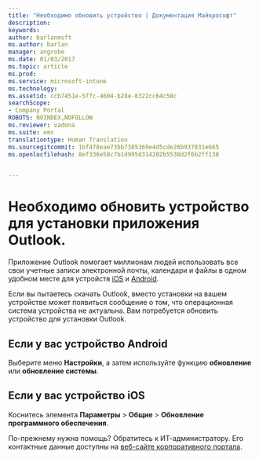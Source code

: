 ```yaml
---
title: "Необходимо обновить устройство | Документация Майкрософт"
description: 
keywords: 
author: barlanmsft
ms.author: barlan
manager: angrobe
ms.date: 01/03/2017
ms.topic: article
ms.prod: 
ms.service: microsoft-intune
ms.technology: 
ms.assetid: ccb7451e-5ffc-4604-b28e-8322cc64c58c
searchScope:
- Company Portal
ROBOTS: NOINDEX,NOFOLLOW
ms.reviewer: vadona
ms.suite: ems
translationtype: Human Translation
ms.sourcegitcommit: 1bf478eae73bb7385369e4d5cde26b937831e665
ms.openlocfilehash: 8ef336e58c7b1d995d314202b5530d2f6b2ff138


---
```


# <a name="you-need-to-upgrade-your-device-to-install-the-outlook-app"></a>Необходимо обновить устройство для установки приложения Outlook.

Приложение Outlook помогает миллионам людей использовать все свои учетные записи электронной почты, календари и файлы в одном удобном месте для устройств [iOS](https://itunes.apple.com/us/app/microsoft-outlook-email-calendar/id951937596?mt=8) и [Android](https://play.google.com/store/apps/details?id=com.microsoft.office.outlook).

Если вы пытаетесь скачать Outlook, вместо установки на вашем устройстве может появиться сообщение о том, что операционная система устройства не актуальна. Вам потребуется обновить устройство для установки Outlook.

## <a name="if-you-have-an-android-device"></a>Если у вас устройство Android
Выберите меню **Настройки**, а затем используйте функцию **обновление** или **обновление системы**.

## <a name="if-you-have-an-ios-device"></a>Если у вас устройство iOS
Коснитесь элемента **Параметры** > **Общие** > **Обновление программного обеспечения**.

По-прежнему нужна помощь? Обратитесь к ИТ-администратору. Его контактные данные доступны на [веб-сайте корпоративного портала](http://portal.manage.microsoft.com).



<!--HONumber=Dec16_HO5-->


